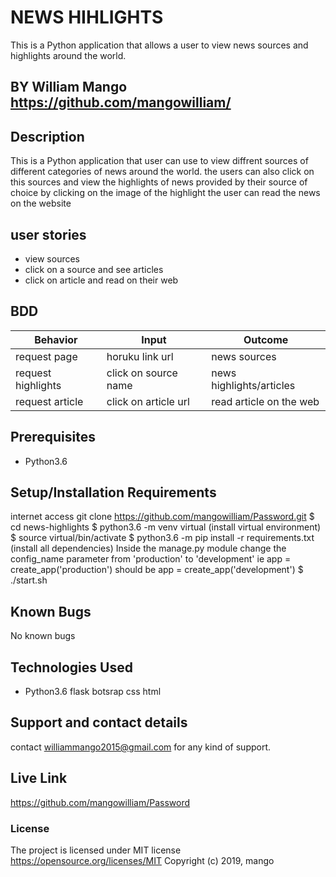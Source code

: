 # NEWS HIHLIGHTS
This is a Python application that allows a user to view news sources and highlights around the world.

## BY William Mango https://github.com/mangowilliam/

## Description
This is a Python application that user can use to view diffrent sources of different categories of news around the world.
the users can also click on this sources and view the highlights of news provided by their source of choice
by clicking on the image of the highlight the user can read the news on the website

## user stories
* view sources
* click on a source and see articles
* click on article and read on their web
## BDD
| Behavior           | Input                 | Outcome                            |
| -------------------|-----------------------| -----------------------------------|
| request page       | horuku link url       | news sources                       |
| request highlights | click on source name  | news highlights/articles           |
| request article    | click on article url  | read article on the web            |

## Prerequisites
* Python3.6
## Setup/Installation Requirements
internet access
git clone https://github.com/mangowilliam/Password.git
$ cd news-highlights
$ python3.6 -m venv virtual (install virtual environment)
$ source virtual/bin/activate
$ python3.6 -m pip install -r requirements.txt (install all dependencies)
Inside the manage.py module change the config_name parameter from 'production' to 'development' ie app = create_app('production') should be app = create_app('development')
$ ./start.sh
## Known Bugs

No known bugs

## Technologies Used
- Python3.6
flask botsrap
css
html 
## Support and contact details
contact williammango2015@gmail.com for any kind of support.
## Live Link
https://github.com/mangowilliam/Password

### License

The project is licensed under MIT license https://opensource.org/licenses/MIT
Copyright (c) 2019, mango
